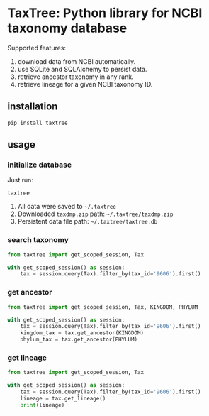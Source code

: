 # TaxTree: Python library for NCBI taxonomy database

Supported features:


1. download data from NCBI automatically.
2. use SQLite and SQLAlchemy to persist data.
3. retrieve ancestor taxonomy in any rank.
4. retrieve lineage for a given NCBI taxonomy ID.

## installation

```
pip install taxtree
```

## usage

### initialize database

Just run:

```
taxtree
```

1. All data were saved to `~/.taxtree`
2. Downloaded `taxdmp.zip` path: `~/.taxtree/taxdmp.zip`
3. Persistent data file path: `~/.taxtree/taxtree.db`

### search taxonomy

```python
from taxtree import get_scoped_session, Tax

with get_scoped_session() as session:
    tax = session.query(Tax).filter_by(tax_id='9606').first()
```


### get ancestor

```python
from taxtree import get_scoped_session, Tax, KINGDOM, PHYLUM

with get_scoped_session() as session:
    tax = session.query(Tax).filter_by(tax_id='9606').first()
    kingdom_tax = tax.get_ancestor(KINGDOM)
    phylum_tax = tax.get_ancestor(PHYLUM)
```

### get lineage

```python
from taxtree import get_scoped_session, Tax

with get_scoped_session() as session:
    tax = session.query(Tax).filter_by(tax_id='9606').first()
    lineage = tax.get_lineage()
    print(lineage)
```
